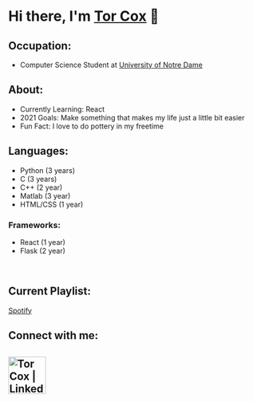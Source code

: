 # Hi there, I'm [Tor Cox][LinkedIn] 👋

## Occupation:
- Computer Science Student at [University of Notre Dame][nd] <br />

## About:
- Currently Learning: React
- 2021 Goals: Make something that makes my life just a little bit easier
- Fun Fact: I love to do pottery in my freetime

## Languages:
- Python (3 years)
- C (3 years)
- C++ (2 year)
- Matlab (3 year)
- HTML/CSS (1 year)
### Frameworks:
- React (1 year)
- Flask (2 year)
<br />

## Current Playlist:
[Spotify]

## Connect with me:  
[<img align="left" alt="Tor Cox | LinkedIn" width="75px" src="https://upload.wikimedia.org/wikipedia/commons/8/80/LinkedIn_Logo_2013.svg" />][linkedin]
<br />
---
[nd]: https://www.nd.edu/
[linkedin]: https://linkedin.com/in/tor-iv
[Spotify]: https://open.spotify.com/playlist/5I5LITTuZAJtfH1IfR3qfP?si=db422729f8d1438b

